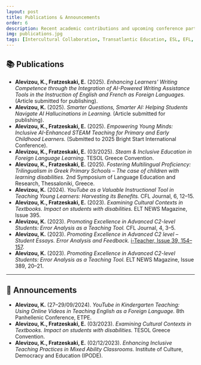 ```yaml
---
layout: post
title: Publications & Announcements
order: 6
description: Recent academic contributions and upcoming conference participations.
img: publications.jpg
tags: [Intercultural Collaboration, Transatlantic Education, ESL, EFL, AI in Education, Inclusive Education, STEAM, Trilingualism, Educational Technology, Conferences]
---
```


## 📚 Publications

<ul>
  <li><strong>Alevizou, K., Fratzeskaki, E.</strong> (2025). <em>Enhancing Learners' Writing Competence through the Integration of AI-Powered Writing Assistance Tools in the Instruction of English and French as Foreign Languages.</em> (Article submitted for publishing).</li>

  <li><strong>Alevizou, K.</strong> (2025). <em>Smarter Questions, Smarter AI: Helping Students Navigate AI Hallucinations in Learning.</em> (Article submitted for publishing).</li>

  <li><strong>Alevizou, K., Fratzeskaki, E.</strong> (2025). <em>Empowering Young Minds: Inclusive AI-Enhanced STEAM Teaching for Primary and Early Childhood Learners.</em> (Submitted to 2025 Bright Start International Conference).</li>

  <li><strong>Alevizou, K., Fratzeskaki, E.</strong> (03/2025). <em>Steam & Inclusive Education in Foreign Language Learning.</em> TESOL Greece Convention.</li>

  <li><strong>Alevizou, K., Fratzeskaki, E.</strong> (2025). <em>Fostering Multilingual Proficiency: Trilingualism in Greek Primary Schools – The case of children with learning disabilities.</em> 2nd Symposium of Language Education and Research, Thessaloniki, Greece.</li>

  <li><strong>Alevizou, K.</strong> (2024). <em>YouTube as a Valuable Instructional Tool in Teaching Young Learners: Harvesting its Benefits.</em> CFL Journal, 6, 12–15.</li>

  <li><strong>Alevizou, K., Fratzeskaki, E.</strong> (2023). <em>Examining Cultural Contexts in Textbooks. Impact on students with disabilities.</em> ELT NEWS Magazine, Issue 395.</li>

  <li><strong>Alevizou, K.</strong> (2023). <em>Promoting Excellence in Advanced C2-level Students: Error Analysis as a Teaching Tool.</em> CFL Journal, 4, 3–5.</li>

  <li><strong>Alevizou, K.</strong> (2023). <em>Promoting Excellence in Advanced C2 level – Student Essays. Error Analysis and Feedback.</em> <a href="https://i-teacher.net/files/39o_teyxos_i_teacher_09_2023.pdf" target="_blank">i-Teacher, Issue 39, 154–157</a>.</li>

  <li><strong>Alevizou, K.</strong> (2023). <em>Promoting Excellence in Advanced C2-level Students: Error Analysis as a Teaching Tool.</em> ELT NEWS Magazine, Issue 389, 20–21.</li>
</ul>

---

## 📣 Announcements

<ul>
  <li><strong>Alevizou, K.</strong> (27–29/09/2024). <em>YouTube in Kindergarten Teaching: Using Online Videos in Teaching English as a Foreign Language.</em> 8th Panhellenic Conference, ETPE.</li>

  <li><strong>Alevizou, K., Fratzeskaki, E.</strong> (03/2023). <em>Examining Cultural Contexts in Textbooks. Impact on students with disabilities.</em> TESOL Greece Convention.</li>

  <li><strong>Alevizou, K., Fratzeskaki, E.</strong> (02/12/2023). <em>Enhancing Inclusive Teaching Practices in Mixed Ability Classrooms.</em> Institute of Culture, Democracy and Education (IPODE).</li>
</ul>

